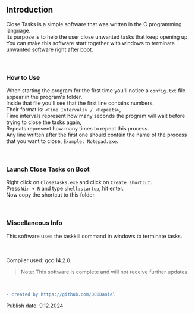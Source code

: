 ## Introduction
Close Tasks is a simple software that was written in the C programming language. <br>
Its purpose is to help the user close unwanted tasks that keep opening up. <br>
You can make this software start together with windows to terminate unwanted software right after boot. <br>
<br>
<br>
### How to Use
When starting the program for the first time you'll notice a `config.txt` file appear in the program's folder. <br>
Inside that file you'll see that the first line contains numbers. <br>
Their format is: `<Time Intervals> / <Repeats>`, <br>
Time intervals represent how many seconds the program will wait before trying to close the tasks again, <br>
Repeats represent how many times to repeat this process. <br>
Any line written after the first one should contain the name of the process that you want to close, `Example: Notepad.exe`. <br>
<br>
<br>
### Launch Close Tasks on Boot
Right click on `CloseTasks.exe` and click on `Create shortcut`. <br>
Press `Win + R` and type `shell:startup`, hit enter. <br>
Now copy the shortcut to this folder. <br>
<br>
<br>
### Miscellaneous Info
This software uses the taskkill command in windows to terminate tasks. <br>
<br>
<br>

Compiler used: gcc 14.2.0.
>Note: This software is complete and will not receive further updates.
<br />

```diff
- created by https://github.com/000Daniel
```
Publish date: 9.12.2024 <br />
